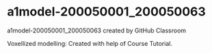 # a1model-200050001_200050063
a1model-200050001_200050063 created by GitHub Classroom

Voxellized modelling:
  Created with help of Course Tutorial.

